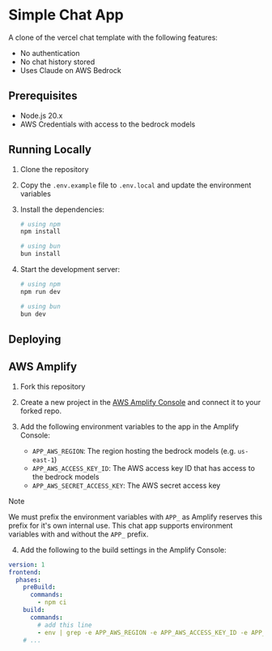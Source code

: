# Simple Chat App

A clone of the vercel chat template with the following features:

- No authentication
- No chat history stored
- Uses Claude on AWS Bedrock

## Prerequisites

- Node.js 20.x
- AWS Credentials with access to the bedrock models

## Running Locally

1. Clone the repository
2. Copy the `.env.example` file to `.env.local` and update the environment variables
3. Install the dependencies:

   ```bash
   # using npm
   npm install

   # using bun
   bun install
   ```

4. Start the development server:

   ```bash
   # using npm
   npm run dev

   # using bun
   bun dev
   ```

## Deploying

## AWS Amplify

1. Fork this repository
2. Create a new project in the [AWS Amplify Console](https://console.aws.amazon.com/amplify/home) and connect it to your forked repo.
3. Add the following environment variables to the app in the Amplify Console:

   - `APP_AWS_REGION`: The region hosting the bedrock models (e.g. `us-east-1`)
   - `APP_AWS_ACCESS_KEY_ID`: The AWS access key ID that has access to the bedrock models
   - `APP_AWS_SECRET_ACCESS_KEY`: The AWS secret access key

> [!NOTE]
> We must prefix the environment variables with `APP_` as Amplify reserves this prefix for it's own internal use. This chat app supports environment variables with and without the `APP_` prefix.

4. Add the following to the build settings in the Amplify Console:

```yaml
version: 1
frontend:
  phases:
    preBuild:
      commands:
        - npm ci
    build:
      commands:
        # add this line
        - env | grep -e APP_AWS_REGION -e APP_AWS_ACCESS_KEY_ID -e APP_AWS_SECRET_ACCESS_KEY | sed 's/APP_//1' >> .env.production
    # ...
```
